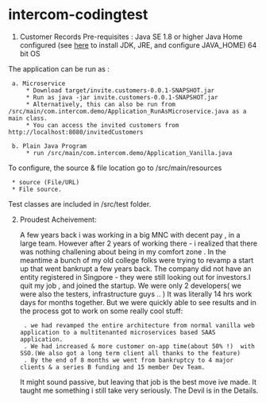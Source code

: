 # intercom-codingtest

1.  Customer Records
 Pre-requisites :
     Java SE 1.8 or higher
     Java Home configured (see [here](https://docs.oracle.com/cd/E19182-01/820-7851/inst_cli_jdk_javahome_t/) to install JDK, JRE, and configure JAVA_HOME)
     64 bit OS 

The application can be run as :
     
     a. Microservice 
         * Download target/invite.customers-0.0.1-SNAPSHOT.jar 
         * Run as java -jar invite.customers-0.0.1-SNAPSHOT.jar
         * Alternatively, this can also be run from /src/main/com.intercom.demo/Application_RunAsMicroservice.java as a main class. 
         * You can access the invited customers from http://localhost:8080/invitedCustomers
         
     b. Plain Java Program
         * run /src/main/com.intercom.demo/Application_Vanilla.java 
 
To configure, the source & file location go to /src/main/resources
    
     * source (File/URL)
     * File source.

Test classes are included in /src/test folder. 

2. Proudest Acheivement:

     A few years back i was working in a big MNC with decent pay , in a large team. However after 2 years of working there - i realized
     that there was nothing challening about being in my comfort zone . In the meantime a bunch of my old college folks were trying to
     revamp a start up that went bankrupt a few years back. The company did not have an entity registered in Singpore - they were still looking 
     out for investors.I quit my job , and joined the startup. We were only 2 developers( we were also the testers, infrastructure guys .. ) 
     It was literally 14 hrs work days for months together. 
     But we were quickly able to see results and in the process got to work on some really cool stuff:
        
        . we had revamped the entire architecture from normal vanilla web application to a multitenanted microservices based SAAS application.
        . We had increased & more customer on-app time(about 50% !)  with SSO.(We also got a long term client all thanks to the feature)
        . By the end of 8 months we went from bankruptcy to 4 major clients & a series B funding and 15 member Dev Team. 
     
     It might sound passive, but leaving that job is the best move ive made. It taught me something i still take very seriously. 
     The Devil is in the Details.
     
